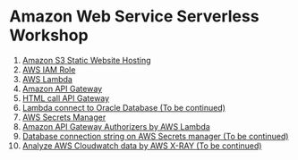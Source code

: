 # Amazon Web Service Serverless Workshop
1. [Amazon S3 Static Website Hosting](./01-amazon-s3-static-website-hosting/README.md)
2. [AWS IAM Role](./02-aws-iam-role/README.md)
3. [AWS Lambda](./03-aws-lambda/README.md)
4. [Amazon API Gateway](./04-amazon-api-gateway/README.md)
5. [HTML call API Gateway](./05-html-call-api-gateway/README.md)
6. [Lambda connect to Oracle Database (To be continued)]()
7. [AWS Secrets Manager]()
8. [Amazon API Gateway Authorizers by AWS Lambda](./08-amazon-api-gateway-authorizers-by-aws-lambda/README.md)
9. [Database connection string on AWS Secrets manager (To be continued)]()
10. [Analyze AWS Cloudwatch data by AWS X-RAY (To be continued)]()
